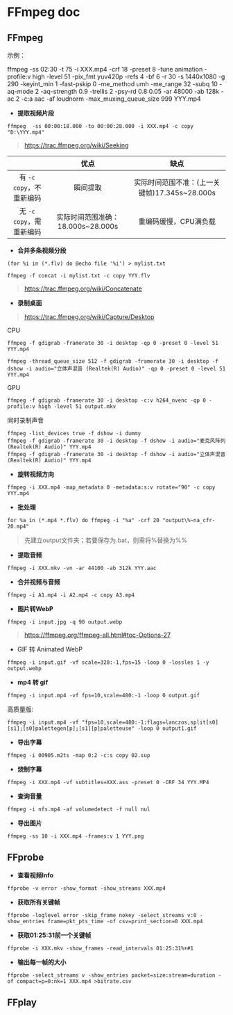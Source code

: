 # FFmpeg doc


## FFmpeg

示例：

ffmpeg -ss 02:30 -t 75 -i XXX.mp4 -crf 18 -preset 8 -tune animation -profile:v high -level 51 -pix_fmt yuv420p -refs 4 -bf 6 -r 30 -s 1440x1080 -g 290 -keyint_min 1 -fast-pskip 0 -me_method umh -me_range 32 -subq 10 -aq-mode 2 -aq-strength 0.9 -trellis 2 -psy-rd 0.8:0.05 -ar 48000 -ab 128k -ac 2 -c:a aac -af loudnorm -max_muxing_queue_size 999 YYY.mp4

* **提取视频片段**

```
ffmpeg  -ss 00:00:18.000 -to 00:00:28.000 -i XXX.mp4 -c copy "D:\YYY.mp4"
```

> https://trac.ffmpeg.org/wiki/Seeking     

|                          |               优点                |                     缺点                      |
| :----------------------: | :-------------------------------: | :-------------------------------------------: |
| 有 `-c copy`，不重新编码 |             瞬间提取              | 实际时间范围不准：(上一关键帧)17.345s~28.000s |
| 无 `-c copy`，需重新编码 | 实际时间范围准确：18.000s~28.000s |             重编码缓慢，CPU满负载             |

- **合并多条视频分段**

```
(for %i in (*.flv) do @echo file '%i') > mylist.txt

ffmpeg -f concat -i mylist.txt -c copy YYY.flv
```

> <https://trac.ffmpeg.org/wiki/Concatenate>  

- **录制桌面**

> https://trac.ffmpeg.org/wiki/Capture/Desktop  

CPU

```
ffmpeg -f gdigrab -framerate 30 -i desktop -qp 0 -preset 0 -level 51 YYY.mp4
```

```
ffmpeg -thread_queue_size 512 -f gdigrab -framerate 30 -i desktop -f dshow -i audio="立体声混音 (Realtek(R) Audio)" -qp 0 -preset 0 -level 51 YYY.mp4
```

GPU

```
ffmpeg -f gdigrab -framerate 30 -i desktop -c:v h264_nvenc -qp 0 -profile:v high -level 51 output.mkv
```

同时录制声音

```
ffmpeg -list_devices true -f dshow -i dummy     
ffmpeg -f gdigrab -framerate 30 -i desktop -f dshow -i audio="麦克风阵列 (Realtek(R) Audio)" YYY.mp4  
ffmpeg -f gdigrab -framerate 30 -i desktop -f dshow -i audio="立体声混音 (Realtek(R) Audio)" YYY.mp4
```

- **旋转视频方向**

```
ffmpeg -i XXX.mp4 -map_metadata 0 -metadata:s:v rotate="90" -c copy YYY.mp4
```

- **批处理**

```
for %a in (*.mp4 *.flv) do ffmpeg -i "%a" -crf 20 "output\%~na_cfr-20.mp4"
```

> 先建立output文件夹；若要保存为.bat，则需将%替换为%%     

- **提取音频**

```
ffmpeg -i XXX.mkv -vn -ar 44100 -ab 312k YYY.aac
```

- **合并视频与音频**

```
ffmpeg -i A1.mp4 -i A2.mp4 -c copy A3.mp4
```

- **图片转WebP**

```
ffmpeg -i input.jpg -q 90 output.webp
```

> https://ffmpeg.org/ffmpeg-all.html#toc-Options-27   

- GIF 转 Animated WebP

```
ffmpeg -i input.gif -vf scale=320:-1,fps=15 -loop 0 -lossles 1 -y output.webp
```

- **mp4 转 gif**

```
ffmpeg -i input.mp4 -vf fps=10,scale=480:-1 -loop 0 output.gif
```

高质量版:         
```
ffmpeg -i input.mp4 -vf "fps=10,scale=480:-1:flags=lanczos,split[s0][s1];[s0]palettegen[p];[s1][p]paletteuse" -loop 0 output1.gif
```

- **导出字幕**

```
ffmpeg -i 00905.m2ts -map 0:2 -c:s copy 02.sup
```

- **烧制字幕**

```
ffmpeg -i XXX.mp4 -vf subtitles=XXX.ass -preset 0 -CRF 34 YYY.MP4
```

- **查询音量**

```
ffmpeg -i nfs.mp4 -af volumedetect -f null nul
```

- **导出图片**

```
ffmpeg -ss 10 -i XXX.mp4 -frames:v 1 YYY.png
```

## FFprobe

* **查看视频Info**

```
ffprobe -v error -show_format -show_streams XXX.mp4
```

- **获取所有关键帧** 

```
ffprobe -loglevel error -skip_frame nokey -select_streams v:0 -show_entries frame=pkt_pts_time -of csv=print_section=0 XXX.mp4
```

- **获取01:25:31前一个关键帧**

```
ffprobe -i XXX.mkv -show_frames -read_intervals 01:25:31%+#1
```

- **输出每一帧的大小**
```
ffprobe -select_streams v -show_entries packet=size:stream=duration -of compact=p=0:nk=1 XXX.mp4 >bitrate.csv
```



## FFplay 

